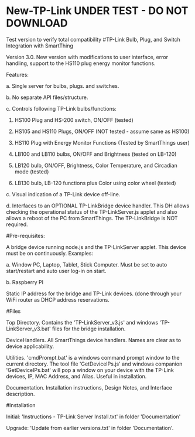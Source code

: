 # New-TP-Link UNDER TEST - DO NOT DOWNLOAD
Test version to verify total compatibility
#TP-Link Bulb, Plug, and Switch Integration with SmartThing

Version 3.0.  New version with modifications to user interface, error handling, support to the HS110 plug energy monitor functions.

Features:

a. Single server for bulbs, plugs. and switches.

b. No separate API files/structure.

c. Controls following TP-Link bulbs/functions:

  1)  HS100 Plug and HS-200 switch, ON/OFF (tested)
  
  2)  HS105 and HS110 Plugs, ON/OFF (NOT tested - assume same as HS100)
  
  3)  HS110 Plug with Energy Monitor Functions (Tested by SmartThings user)
  
  3)  LB100 and LB110 bulbs, ON/OFF and Brightness (tested on LB-120)
  
  4)  LB120 bulb, ON/OFF, Brightness, Color Temperature, and Circadian mode (tested)
  
  5)  LB130 bulb, LB-120 functions plus Color using color wheel (tested)

c. Visual indication of a TP-Link device off-line.

d. Interfaces to an OPTIONAL TP-LinkBridge device handler. This DH allows checking the operational status of the TP-LinkServer.js applet and also allows a reboot of the PC from SmartThings. The TP-LinkBridge is NOT required.

#Pre-requisites:

A bridge device running node.js and the TP-LinkServer applet.  This device must be on continuously.  Examples:

a.  Window PC, Laptop, Tablet, Stick Computer.  Must be set to auto start/restart and auto user log-in on start.

b.  Raspberry PI

Static IP address for the bridge and TP-Link devices.  (done through your WiFi router as DHCP address reservations.

#Files

Top Directory.  Contains the 'TP-LinkServer_v3.js' and windows 'TP-LinkServer_v3.bat' files for the bridge installation.

DeviceHandlers.  All SmartThings device handlers.  Names are clear as to device applicability.

Utilities.  'cmdPrompt.bat' is a windows command prompt window to the current directory.  The tool file 'GetDeviceIPs.js' and windows companion 'GetDeviceIPs.bat' will pop a window on your device with the TP-Link devices, IP, MAC Address, and Alias.  Useful in installation.

Documentation.  Installation instructions, Design Notes, and Interface description.

#Installation

Initial:  'Instructions - TP-Link Server Install.txt' in folder 'Documentation'

Upgrade:  'Update from earlier versions.txt' in folder 'Documentation'.
